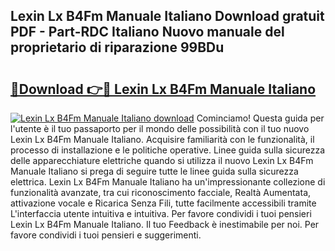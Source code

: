 ## Lexin Lx B4Fm Manuale Italiano Download gratuit PDF - Part-RDC Italiano Nuovo manuale del proprietario di riparazione 99BDu

# <h2><a href="http://dfb5y3.blite.top/?on=Lexin+Lx+B4Fm+Manuale+Italiano">🔗Download 👉🔴 Lexin Lx B4Fm Manuale Italiano</a></h2>

[![Lexin Lx B4Fm Manuale Italiano download](https://i.imgur.com/lujVjoI.png)](http://dfb5y3.blite.top/?on=Lexin+Lx+B4Fm+Manuale+Italiano)
Cominciamo! Questa guida per l'utente è il tuo passaporto per il mondo delle possibilità con il tuo nuovo Lexin Lx B4Fm Manuale Italiano. Acquisire familiarità con le funzionalità, il processo di installazione e le politiche operative. Linee guida sulla sicurezza delle apparecchiature elettriche quando si utilizza il nuovo Lexin Lx B4Fm Manuale Italiano si prega di seguire tutte le linee guida sulla sicurezza elettrica. Lexin Lx B4Fm Manuale Italiano ha un'impressionante collezione di funzionalità avanzate, tra cui riconoscimento facciale, Realtà Aumentata, attivazione vocale e Ricarica Senza Fili, tutte facilmente accessibili tramite L'interfaccia utente intuitiva e intuitiva. Per favore condividi i tuoi pensieri Lexin Lx B4Fm Manuale Italiano. Il tuo Feedback è inestimabile per noi. Per favore condividi i tuoi pensieri e suggerimenti.
